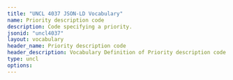 ```yaml
---
title: "UNCL 4037 JSON-LD Vocabulary"
name: Priority description code
description: Code specifying a priority.
jsonid: "uncl4037"
layout: vocabulary
header_name: Priority description code
header_description: Vocabulary Definition of Priority description code semantics in HTML format. JSON-LD format is available at [uncl4037.jsonld](/vocabulary/uncl4037.jsonld)
type: uncl
options:
---
```

